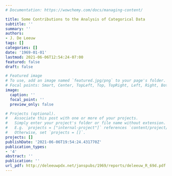 ```yaml
---
# Documentation: https://wowchemy.com/docs/managing-content/

title: Some Contributions to the Analysis of Categorical Data
subtitle: ''
summary: ''
authors:
- J. De Leeuw
tags: []
categories: []
date: '1969-01-01'
lastmod: 2021-06-06T12:54:24-07:00
featured: false
draft: false

# Featured image
# To use, add an image named `featured.jpg/png` to your page's folder.
# Focal points: Smart, Center, TopLeft, Top, TopRight, Left, Right, BottomLeft, Bottom, BottomRight.
image:
  caption: ''
  focal_point: ''
  preview_only: false

# Projects (optional).
#   Associate this post with one or more of your projects.
#   Simply enter your project's folder or file name without extension.
#   E.g. `projects = ["internal-project"]` references `content/project/deep-learning/index.md`.
#   Otherwise, set `projects = []`.
projects: []
publishDate: '2021-06-06T19:54:24.431770Z'
publication_types:
- '4'
abstract: ''
publication: ''
url_pdf: http://deleeuwpdx.net/janspubs/1969/reports/deleeuw_R_69d.pdf
---
```

